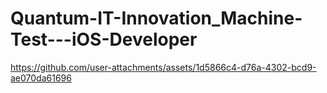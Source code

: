 # Quantum-IT-Innovation_Machine-Test---iOS-Developer




https://github.com/user-attachments/assets/1d5866c4-d76a-4302-bcd9-ae070da61696

